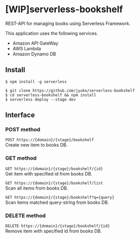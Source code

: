 # [WIP]serverless-bookshelf
REST-API for managing books using Serverless Framework.

This application uses the following services.

* Amazon API GateWay
* AWS Lambda
* Amazon Dynamo DB

## Install
```
$ npm install -g serverless
```

```
$ git clone https://github.com/jyuko/serverless-bookshelf
$ cd serverless-bookshelf && npm install
$ serverless deploy --stage dev
```

## Interface

### POST method
`POST https://{domain}/{stage}/bookshelf`  
Create new item to books DB.

### GET method
`GET https://{domain}/{stage}/bookshelf/{id}`  
Get item with specified id from books DB.

`GET https://{domain}/{stage}/bookshelf/list`  
Scan all items from books DB.

`GET https://{domain}/{stage}/bookshelf?q={query}`  
Scan items matched query-string from books DB.  

### DELETE method
`DELETE https://{domain}/{stage}/bookshelf/{id}`  
Remove item with specified id from books DB.
